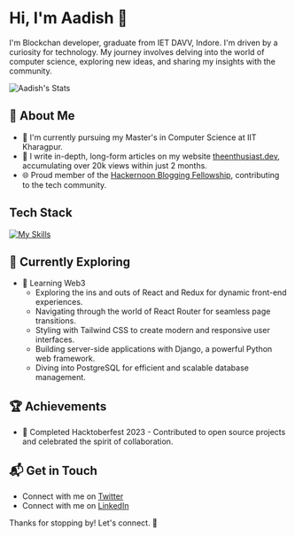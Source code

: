# Hi, I'm Aadish 👋

I'm Blockchan developer, graduate from IET DAVV, Indore. I'm driven by a curiosity for technology. My journey involves delving into the world of computer science, exploring new ideas, and sharing my insights with the community.

![Aadish's Stats](https://github-readme-stats.vercel.app/api?username=Aadish01&theme=dark&show_icons=true&hide_border=true&count_private=true)

## 🚀 About Me

- 🔭 I'm currently pursuing my Master's in Computer Science at IIT Kharagpur.
- 📝 I write in-depth, long-form articles on my website [theenthusiast.dev](https://theenthusiast.dev), accumulating over 20k views within just 2 months.
- 🌐 Proud member of the [Hackernoon Blogging Fellowship](https://hackernoon.com/), contributing to the tech community.


## Tech Stack
[![My Skills](https://skillicons.dev/icons?i=js,solidity,rust,react,tailwind,html,css,postman)](https://skillicons.dev)

## 🌱 Currently Exploring

- 🚀 Learning Web3 
  - Exploring the ins and outs of React and Redux for dynamic front-end experiences.
  - Navigating through the world of React Router for seamless page transitions.
  - Styling with Tailwind CSS to create modern and responsive user interfaces.
  - Building server-side applications with Django, a powerful Python web framework.
  - Diving into PostgreSQL for efficient and scalable database management.

 ## 🏆 Achievements

- 🌟 Completed Hacktoberfest 2023 - Contributed to open source projects and celebrated the spirit of collaboration.


## 📬 Get in Touch

- Connect with me on [Twitter](https://x.com/aadish55) 
- Connect with me on [LinkedIn](https://linkedin.com/in/aadish0101/)

Thanks for stopping by! Let's connect. 🚀
